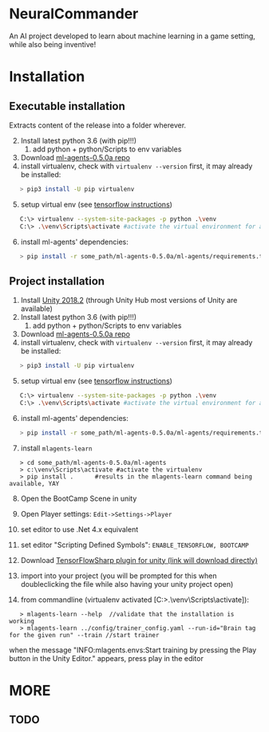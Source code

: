 # NeuralCommander
 An AI project developed to learn about machine learning in a game setting, while also being inventive!
 
 
# Installation

## Executable installation

Extracts content of the release into a folder wherever.

2. Install latest python 3.6 (with pip!!!)
    1. add python + python/Scripts to env variables
3. Download [ml-agents-0.5.0a repo](https://github.com/Unity-Technologies/ml-agents.git)
4. install virtualenv, check with `virtualenv --version` first, it may already be installed:
```bash
   > pip3 install -U pip virtualenv
```
5. setup virtual env (see [tensorflow instructions](https://www.tensorflow.org/install/pip))
```bash
   C:\> virtualenv --system-site-packages -p python .\venv
   C:\> .\venv\Scripts\activate #activate the virtual environment for all the packages
```
6. install ml-agents' dependencies:
```bash
   > pip install -r some_path/ml-agents-0.5.0a/ml-agents/requirements.txt
```

## Project installation
1. Install [Unity 2018.2](https://store.unity.com/download) (through Unity Hub most versions of Unity are available)
2. Install latest python 3.6 (with pip!!!)
    1. add python + python/Scripts to env variables
3. Download [ml-agents-0.5.0a repo](https://github.com/Unity-Technologies/ml-agents.git)
4. install virtualenv, check with `virtualenv --version` first, it may already be installed:
```bash
   > pip3 install -U pip virtualenv
```
5. setup virtual env (see [tensorflow instructions](https://www.tensorflow.org/install/pip))
```bash
   C:\> virtualenv --system-site-packages -p python .\venv
   C:\> .\venv\Scripts\activate #activate the virtual environment for all the packages
```
6. install ml-agents' dependencies:
```bash
   > pip install -r some_path/ml-agents-0.5.0a/ml-agents/requirements.txt
```
7. install `mlagents-learn`
```
   > cd some_path/ml-agents-0.5.0a/ml-agents
   > c:\venv\Scripts\activate #activate the virtualenv
   > pip install . 		#results in the mlagents-learn command being available, YAY
```
8. Open the BootCamp Scene in unity
9. Open Player settings:  `Edit->Settings->Player`
10. set editor to use .Net 4.x equivalent
11. set editor "Scripting Defined Symbols": `ENABLE_TENSORFLOW, BOOTCAMP`
12. Download [TensorFlowSharp plugin for unity (link will download directly)](https://s3.amazonaws.com/unity-ml-agents/0.5/TFSharpPlugin.unitypackage)
13. import into your project (you will be prompted for this when doubleclicking the file while also having your unity project open)

14. from commandline (virtualenv activated [C:\>.\venv\Scripts\activate]):
```
   > mlagents-learn --help 	//validate that the installation is working
   > mlagents-learn ../config/trainer_config.yaml --run-id="Brain tag for the given run" --train //start trainer
```
when the message "INFO:mlagents.envs:Start training by pressing the Play button in the Unity Editor." appears, press play in the editor

# MORE
## TODO
